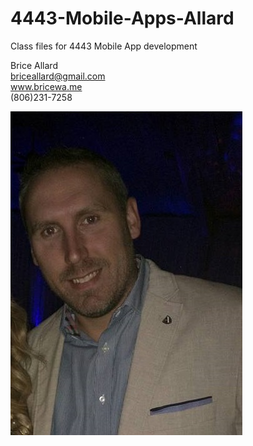 # 4443-Mobile-Apps-Allard
Class files for 4443 Mobile App development

Brice Allard<br>
briceallard@gmail.com<br>
www.bricewa.me<br>
(806)231-7258<br>

![Brice Allard](/bricePic.jpg)

